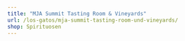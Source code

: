 ```yaml
---
title: "MJA Summit Tasting Room & Vineyards"
url: /los-gatos/mja-summit-tasting-room-und-vineyards/
shop: Spirituosen
---
```

